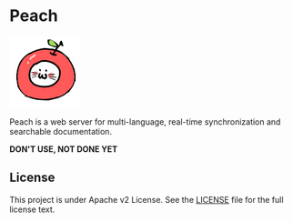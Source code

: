 # Peach

![](public/img/favicon.ico)

Peach is a web server for multi-language, real-time synchronization and searchable documentation.

**DON'T USE, NOT DONE YET**

## License

This project is under Apache v2 License. See the [LICENSE](LICENSE) file for the full license text.